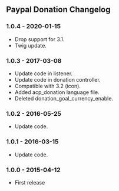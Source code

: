## Paypal Donation Changelog

### 1.0.4 - 2020-01-15

- Drop support for 3.1.
- Twig update.

### 1.0.3 - 2017-03-08

- Update code in listener.
- Update code in donation controller.
- Compatible with 3.2 (icon).
- Added acp_donation language file.
- Deleted donation_goal_currency_enable.

### 1.0.2 - 2016-05-25

- Update code.

### 1.0.1 - 2016-03-15

- Update code.

### 1.0.0 - 2015-04-12

- First release
